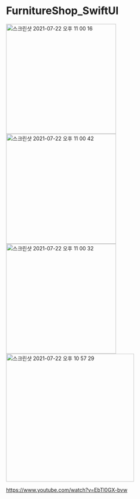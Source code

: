 # FurnitureShop_SwiftUI


<img width="300" alt="스크린샷 2021-07-22 오후 11 00 16" src="https://user-images.githubusercontent.com/76652929/126652033-d71d9588-8429-456c-bae7-9242123769aa.png">



<img width="300" alt="스크린샷 2021-07-22 오후 11 00 42" src="https://user-images.githubusercontent.com/76652929/126652068-f9aa620d-0970-41b6-b12f-b329189abcf5.png">



<img width="300" alt="스크린샷 2021-07-22 오후 11 00 32" src="https://user-images.githubusercontent.com/76652929/126652081-0520ae91-ded1-498d-b4fd-c35a490d1bcb.png">



<img width="349" alt="스크린샷 2021-07-22 오후 10 57 29" src="https://user-images.githubusercontent.com/76652929/126652101-dfe0240c-3b84-4dba-941c-6e31fc98c0a2.png">







https://www.youtube.com/watch?v=EbTl0GX-bvw
